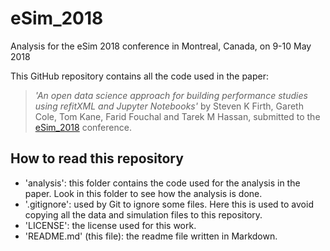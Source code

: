 # eSim_2018

Analysis for the eSim 2018 conference in Montreal, Canada, on 9-10 May 2018

This GitHub repository contains all the code used in the paper: 

> *'An open data science approach for building performance studies 
using refitXML and Jupyter Notebooks'* by Steven K Firth, 
Gareth Cole, Tom Kane, Farid Fouchal and Tarek M Hassan, 
submitted to the [eSim_2018][esim] conference.

## How to read this repository

- 'analysis': this folder contains the code used for the analysis in the paper. Look in this folder to see how the analysis is done.
- '.gitignore': used by Git to ignore some files. Here this is used to avoid copying all the data and simulation files to this repository.
- 'LICENSE': the license used for this work.
- 'README.md' (this file): the readme file written in Markdown.

[esim]: http://esim2018.etsmtl.ca/
